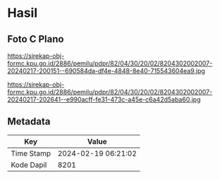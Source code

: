 # Hasil

## Foto C Plano

https://sirekap-obj-formc.kpu.go.id/2886/pemilu/pdpr/82/04/30/20/02/8204302002007-20240217-200151--690584da-df4e-4848-8e40-715543604ea9.jpg

https://sirekap-obj-formc.kpu.go.id/2886/pemilu/pdpr/82/04/30/20/02/8204302002007-20240217-202641--e990acff-fe31-473c-a45e-c6a42d5aba60.jpg


## Metadata

| Key        | Value               |
| ---------- | ------------------- |
| Time Stamp | 2024-02-19 06:21:02 |
| Kode Dapil | 8201                |



